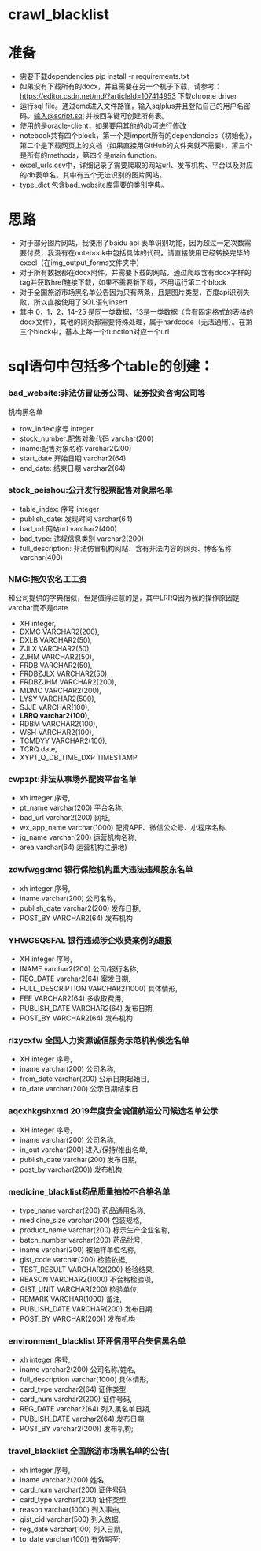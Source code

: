 # crawl_blacklist
# 准备
- 需要下载dependencies pip install -r requirements.txt
- 如果没有下载所有的docx，并且需要在另一个机子下载，请参考：https://editor.csdn.net/md/?articleId=107414953 下载chrome driver
- 运行sql file。通过cmd进入文件路径，输入sqlplus并且登陆自己的用户名密码。输入@script.sql 并按回车键可创建所有表。
- 使用的是oracle-client，如果要用其他的db可进行修改
- notebook共有四个block，第一个是import所有的dependencies（初始化），第二个是下载网页上的文档（如果直接用GitHub的文件夹就不需要），第三个是所有的methods，第四个是main function。
- excel_urls.csv中，详细记录了需要爬取的网站url、发布机构、平台以及对应的db表单名。其中有五个无法识别的图片网站。
- type_dict 包含bad_website库需要的类别字典。



# 思路
- 对于部分图片网站，我使用了baidu api 表单识别功能，因为超过一定次数需要付费，我没有在notebook中包括具体的代码。请直接使用已经转换完毕的excel（在img_output_forms文件夹中）
- 对于所有数据都在docx附件，并需要下载的网站，通过爬取含有docx字样的<a> tag并获取href链接下载，如果不需要新下载，不用运行第二个block
- 对于全国旅游市场黑名单公告因为只有两条，且是图片类型，百度api识别失败，所以直接使用了SQL语句insert
- 其中 0，1，2，14-25 是同一类数据，13是一类数据（含有固定格式的表格的docx文件），其他的网页都需要特殊处理，属于hardcode（无法通用）。在第三个block中，基本上每一个function对应一个url


# sql语句中包括多个table的创建：
### bad_website:非法仿冒证券公司、证券投资咨询公司等
机构黑名单
- row_index:序号 integer
- stock_number:配售对象代码 varchar(200)
- iname:配售对象名称 varchar2(200)
- start_date 开始日期 varchar2(64)
- end_date: 结束日期 varchar2(64)


### stock_peishou:公开发行股票配售对象黑名单
- table_index: 序号 integer
- publish_date: 发现时间 varchar(64)
- bad_url:网站url varchar2(400)
- bad_type: 违规信息类别 varchar2(200)
- full_description: 非法仿冒机构网站、含有非法内容的网页、博客名称 varchar(400)

### NMG:拖欠农名工工资
和公司提供的字典相似，但是值得注意的是，其中LRRQ因为我的操作原因是varchar而不是date
- XH  integer,
- DXMC  VARCHAR2(200),
- DXLB  VARCHAR2(50),
- ZJLX  VARCHAR2(50),
- ZJHM  VARCHAR2(50),
- FRDB  VARCHAR2(50),
- FRDBZJLX  VARCHAR2(50),
- FRDBZJHM  VARCHAR2(200),
- MDMC  VARCHAR2(200),
- LYSY  VARCHAR2(500),
- SJJE  VARCHAR(100),
- __LRRQ  varchar2(100)__,
- RDBM  VARCHAR2(100),
- WSH VARCHAR2(100),
- TCMDYY  VARCHAR2(100),
- TCRQ  date,
- XYPT_Q_DB_TIME_DXP  TIMESTAMP


### cwpzpt:非法从事场外配资平台名单
- xh integer 序号,
- pt_name varchar(200) 平台名称,
- bad_url varchar2(200) 网址,
- wx_app_name varchar(1000) 配资APP、微信公众号、小程序名称,
- jg_name varchar(200) 运营机构名称,
- area varchar(64) 运营机构注册地)

### zdwfwggdmd 银行保险机构重大违法违规股东名单
- xh integer 序号,
- iname varchar(200) 公司名称,
- publish_date varchar2(200) 发布日期,
- POST_BY VARCHAR2(64) 发布机构

### YHWGSQSFAL 银行违规涉企收费案例的通报
- XH integer 序号,
- INAME varchar2(200) 公司/银行名称,
- REG_DATE varchar2(64) 案发日期,
- FULL_DESCRIPTION VARCHAR2(1000) 具体情形,
- FEE VARCHAR2(64) 多收取费用,
- PUBLISH_DATE VARCHAR2(64) 发布日期,
- POST_BY VARCHAR2(64) 发布机构

### rlzycxfw 全国人力资源诚信服务示范机构候选名单
- XH integer 序号,
- iname varchar(200) 公司名称,
- from_date varchar(200) 公示日期起始日,
- to_date varchar(200) 公示日期结束日

### aqcxhkgshxmd 2019年度安全诚信航运公司候选名单公示
- XH integer 序号,
- iname varchar(200) 公司名称,
- in_out varchar(200) 进入/保持/推出名单,
- publish_date varchar(200) 发布日期,
- post_by varchar(200)) 发布机构;

### medicine_blacklist药品质量抽检不合格名单
- type_name varchar(200) 药品通用名称,
- medicine_size varchar(200) 包装规格,
- product_name varchar(200) 标示生产企业名称,
- batch_number varchar(200) 药品批号,
- iname varchar(200) 被抽样单位名称,
- gist_code varchar(200) 检验依据,
- TEST_RESULT VARCHAR2(200) 检验结果,
- REASON VARCHAR2(1000) 不合格检验项,
- GIST_UNIT VARCHAR(200) 检验单位,
- REMARK VARCHAR(1000) 备注,
- PUBLISH_DATE VARCHAR(200) 发布日期,
- POST_BY VARCHAR(200)) 发布机构 ;


### environment_blacklist 环评信用平台失信黑名单
- xh integer 序号,
- iname varchar2(200) 公司名称/姓名,
- full_description varchar(1000) 具体情形,
- card_type varchar2(64) 证件类型,
- card_num varchar2(200) 证件号码,
- REG_DATE varchar2(64) 列入黑名单日期,
- PUBLISH_DATE varchar2(64) 发布日期,
- POST_BY varchar2(200)) 发布机构;

### travel_blacklist 全国旅游市场黑名单的公告(
- xh integer 序号,
- iname varchar2(200) 姓名,
- card_num varchar(200) 证件号码,
- card_type varchar(200) 证件类型,
- reason varchar(1000) 列入事由,
- gist_cid varchar(500) 列入依据,
- reg_date varchar(100) 列入日期,
- to_date varchar(100)) 有效期至;






